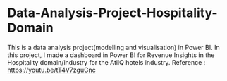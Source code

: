 # Data-Analysis-Project-Hospitality-Domain
This is a data analysis project(modelling and visualisation) in Power BI. In this project, I made a dashboard in Power BI for Revenue Insights in the Hospitality domain/industry for the AtilQ hotels industry. Reference : https://youtu.be/tT4V7zguCnc
